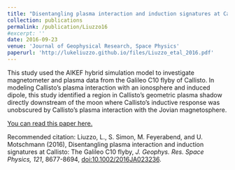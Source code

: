 ```yaml
---
title: "Disentangling plasma interaction and induction signatures at Callisto: The Galileo C10 flyby"
collection: publications
permalink: /publication/Liuzzo16
#excerpt: ''
date: 2016-09-23
venue: 'Journal of Geophysical Research, Space Physics'
paperurl: 'http://lukeliuzzo.github.io/files/Liuzzo_etal_2016.pdf'
---
```

This study used the AIKEF hybrid simulation model to investigate magnetometer and plasma data from the Galileo C10 flyby of Callisto. In modeling Callisto’s plasma interaction with an ionosphere and induced dipole, this study identified a region in Callisto’s geometric plasma shadow directly downstream of the moon where Callisto’s inductive response was unobscured by Callisto’s plasma interaction with the Jovian magnetosphere.

[You can read this paper here.](http://lukeliuzzo.github.io/files/Liuzzo_etal_16.pdf)

Recommended citation: Liuzzo, L., S. Simon, M. Feyerabend, and U. Motschmann (2016), Disentangling plasma interaction and induction signatures at Callisto: The Galileo C10 flyby, <i>J. Geophys. Res. Space Physics, 121</i>, 8677-8694, [doi:10.1002/2016JA023236](https://doi.org/10.1002/2016JA023236).
